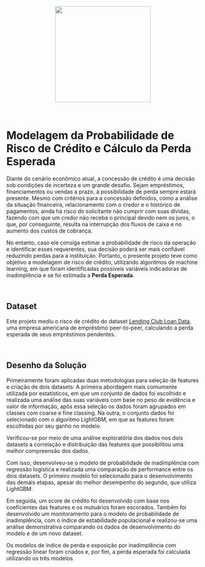 <p align="center">
  <img src = "https://thumbs2.imgbox.com/32/93/xRH3CBEG_t.png" width="250">
</p>

<br> 

# Modelagem da Probabilidade de Risco de Crédito e Cálculo da Perda Esperada

Diante do cenário econômico atual, a concessão de crédito é uma decisão sob condições de incerteza e um grande desafio. Sejam empréstimos, financiamentos ou vendas a prazo, a possibilidade de perda sempre estará presente. Mesmo com critérios para a concessão definidos, como a análise da situação financeira, relacionamento com o credor e o histórico de pagamentos, ainda há risco do solicitante não cumprir com suas dívidas, fazendo com que um credor não receba o principal devido nem os juros, o que, por conseguinte, resulta na interrupção dos fluxos de caixa e no aumento dos custos de cobrança. 

No entanto, caso ele consiga estimar a probabilidade de risco da operação e identificar esses requerentes, sua decisão poderá ser mais confiável reduzindo perdas para a instituição. Portanto, o presente projeto teve como objetivo a modelagem de risco de crédito, utilizando algoritmos de machine learning, em que foram identificadas possíveis variáveis indicadoras de inadimplência e se foi estimada a **Perda Esperada**.

<br>

## Dataset

Este projeto mediu o risco de crédito do dataset [Lending Club Loan Data](https://www.kaggle.com/datasets/ethon0426/lending-club-20072020q1), uma empresa americana de empréstimo peer-to-peer, calculando a perda esperada de seus empréstimos pendentes. 

<br>

## Desenho da Solução

Primeiramente foram aplicadas duas metodologias para seleção de features e criação de dois datasets: A primeira abordagem mais comumente utilizada por estatísticos, em que um conjunto de dados foi escolhido e realizada uma análise das suas variáveis com base no peso de evidência e valor de informação, após essa seleção os dados foram agrupados em classes com coarse e fine classing. Na outra, o conjunto dados foi selecionado com o algoritmo LightGBM, em que as features foram escolhidas por seu ganho no modelo.

Verificou-se por meio de uma análise exploratória dos dados nos dois datasets a correlação e distribuição das features que possibilitou uma melhor compreensão dos dados. 

Com isso, desenvolveu-se o modelo de probabilidade de inadimplência com regressão logística e realizada uma comparação de performance entre os dois datasets. O primeiro modelo foi selecionado para o desenvolvimento das demais etapas, apesar do melhor desempenho do segundo, que utiliza LightGBM.

Em seguida, um score de crédito foi desenvolvido com base nos coeficientes das features e os mutuários foram escorados. Também foi desenvolvido um monitoramento para o modelo de probabilidade de inadimplência, com o índice de estabilidade populacional e realizou-se uma análise demonstrativa comparando os dados de desenvolvimento do modelo e de um novo dataset. 

Os modelos de índice de perda e exposição por inadimplência com regressão linear foram criados e, por fim, a perda esperada foi calculada utilizando os três modelos.
